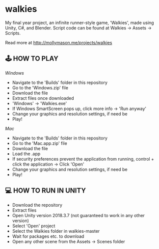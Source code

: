 # walkies
My final year project, an infinite runner-style game, 'Walkies', made using Unity, C#, and Blender. Script code can be found at Walkies -> Assets -> Scripts. 

Read more at http://mollymason.me/projects/walkies

## 🕹️ HOW TO PLAY
*Windows*
- Navigate to the 'Builds' folder in this repository
- Go to the 'Windows.zip' file
- Download the file
- Extract files once downloaded
- 'Windows' -> 'Walkies.exe'
- If Windows SmartScreen pops up, click more info -> 'Run anyway'
- Change your graphics and resolution settings, if need be
- Play!

*Mac*
- Navigate to the 'Builds' folder in this repository
- Go to the 'Mac.app.zip' file
- Download the file
- Load the .app
- If security preferences prevent the application from running, control + click the application -> Click 'Open'
- Change your graphics and resolution settings, if need be
- Play!


## 💻 HOW TO RUN IN UNITY

- Download the repository
- Extract files
- Open Unity version 2018.3.7 (not guaranteed to work in any other version)
- Select 'Open' project
- Select the Walkies folder in walkies-master
- Wait for packages etc. to download
- Open any other scene from the Assets -> Scenes folder
